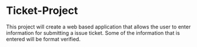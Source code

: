# Ticket-Project
This project will create a web based application that allows the user to enter information for submitting a issue ticket. Some of the information that is entered will be format verified.
